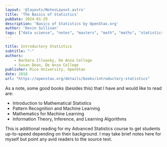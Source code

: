 ```yaml
---
layout: '@layouts/NotesLayout.astro'
title: 'The Basics of Statistics'
pubDate: 2024-01-29
description: 'Basics of Statistics by OpenStax.org'
author: 'Kevin Sullivan'
tags: ["data science", "notes", "masters", "math", "maths", "statistics"]
---
```


```yaml
title: Introductory Statistics
subtitle: "-"
authors: 
    - Barbara Illowsky, De Anza College
    - Susan Dean, De Anza College
publisher: Rice University, OpenStax
date: 2018
url: "https://openstax.org/details/books/introductory-statistics"
```

As a note, some good books (besides this) that I have and would like to read are:
+ Introduction to Mathematical Statistics
+ Pattern Recognition and Machine Learning
+ Mathematics for Machine Learning
+ Information Theory, Inference, and Learning Algorithms

This is additional reading for my Advanced Statistics course to get students up-to-speed depending on their background. I may take brief notes here for myself but point any avid readers to the source text.

